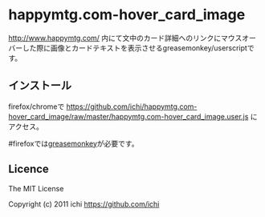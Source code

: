 # happymtg.com-hover_card_image
<http://www.happymtg.com/> 内にて文中のカード詳細へのリンクにマウスオーバーした際に画像とカードテキストを表示させるgreasemonkey/userscriptです。

## インストール
firefox/chromeで <https://github.com/ichi/happymtg.com-hover_card_image/raw/master/happymtg.com-hover_card_image.user.js> にアクセス。

\#firefoxでは[greasemonkey](https://addons.mozilla.org/ja/firefox/addon/greasemonkey/)が必要です。

## Licence
The MIT License

Copyright (c) 2011 ichi <https://github.com/ichi>

